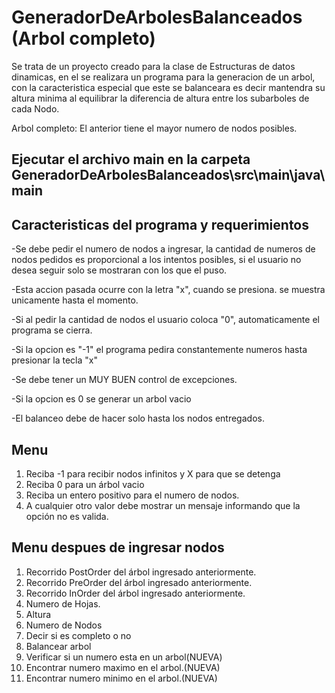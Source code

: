 
#  GeneradorDeArbolesBalanceados (Arbol completo)

Se trata de un proyecto creado para la clase de Estructuras de datos dinamicas, en el se realizara un programa para la generacion de un arbol, con la caracteristica especial que este se balanceara es decir mantendra su altura minima al equilibrar la diferencia de altura entre los subarboles de cada Nodo.

Arbol completo: El anterior tiene el mayor numero de nodos posibles.


## Ejecutar el archivo main en la carpeta GeneradorDeArbolesBalanceados\src\main\java\main




## Caracteristicas del programa y requerimientos
-Se debe pedir el numero de nodos a ingresar, la cantidad de numeros de nodos pedidos es proporcional a los intentos posibles, si el usuario no desea seguir solo se mostraran con los que el puso.

-Esta accion pasada ocurre con la letra "x", cuando se presiona. se muestra unicamente hasta el momento.

-Si al pedir la cantidad de nodos el usuario coloca "0", automaticamente el programa se cierra.

-Si la opcion es "-1" el programa pedira constantemente numeros hasta presionar la tecla "x"

-Se debe tener un MUY BUEN control de excepciones.

-Si la opcion es 0 se generar un arbol vacio


-El balanceo debe de hacer solo hasta los nodos entregados.
## Menu


1.	Reciba -1 para recibir nodos infinitos y X para que se detenga
2.	Reciba 0 para un árbol vacio
3.	Reciba un entero positivo para el numero de nodos. 
4.	A cualquier otro valor debe mostrar un mensaje informando que la opción no es valida.


## Menu despues de ingresar nodos


1.	Recorrido PostOrder del árbol ingresado anteriormente.
2.	Recorrido PreOrder del árbol ingresado anteriormente.
3.	Recorrido InOrder del árbol ingresado anteriormente.
4.	Numero de Hojas.
5.	Altura
6.	Numero de Nodos
7.	Decir si es completo o no
8.  Balancear arbol
9.  Verificar si un numero esta en un arbol(NUEVA)
10. Encontrar numero maximo en el arbol.(NUEVA)
11. Encontrar numero minimo en el arbol.(NUEVA)

